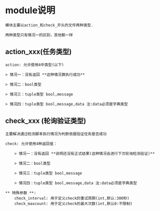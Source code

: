 
# module说明

    模块主要以action_和check_开头的文件两种类型.

    两种类型只有情况一的区别，其他都一样

## action_xxx(任务类型)

    action: 允许使用4中类型(以下)

	> 情况一：没有返回 **这种情况算执行成功**

	> 情况二：bool类型

	> 情况三：tuple类型 bool,message 

	> 情况四：tuple类型 bool,message,data 注:data必须是字典类型


## check_xxx (轮询验证类型)
    主要解决通过检测脚本执行情况为判断依据验证任务是否成功

    check: 允许使用4种返回值：

        > 情况一：没有返回 **说明还没有正式结果(这种情况会进行下次轮询检测验证)**

        > 情况二：bool类型

        > 情况三：tuple类型 bool,message

        > 情况四：tuple类型 bool,message,data 注:data必须是字典类型

    ** 特殊参数 **:
        check_interval: 用于定义check的重试周期(int,默认:300秒)
        check_maxcount: 用于定义check的最大次数(int,默认0:不限制)
